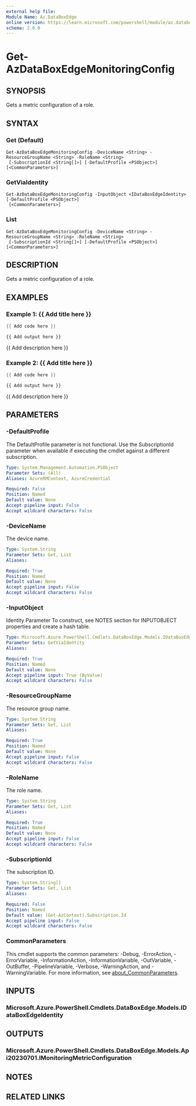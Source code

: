 ```yaml
---
external help file:
Module Name: Az.DataBoxEdge
online version: https://learn.microsoft.com/powershell/module/az.databoxedge/get-azdataboxedgemonitoringconfig
schema: 2.0.0
---
```


# Get-AzDataBoxEdgeMonitoringConfig

## SYNOPSIS
Gets a  metric configuration of a role.

## SYNTAX

### Get (Default)
```
Get-AzDataBoxEdgeMonitoringConfig -DeviceName <String> -ResourceGroupName <String> -RoleName <String>
 [-SubscriptionId <String[]>] [-DefaultProfile <PSObject>] [<CommonParameters>]
```

### GetViaIdentity
```
Get-AzDataBoxEdgeMonitoringConfig -InputObject <IDataBoxEdgeIdentity> [-DefaultProfile <PSObject>]
 [<CommonParameters>]
```

### List
```
Get-AzDataBoxEdgeMonitoringConfig -DeviceName <String> -ResourceGroupName <String> -RoleName <String>
 [-SubscriptionId <String[]>] [-DefaultProfile <PSObject>] [<CommonParameters>]
```

## DESCRIPTION
Gets a  metric configuration of a role.

## EXAMPLES

### Example 1: {{ Add title here }}
```powershell
{{ Add code here }}
```

```output
{{ Add output here }}
```

{{ Add description here }}

### Example 2: {{ Add title here }}
```powershell
{{ Add code here }}
```

```output
{{ Add output here }}
```

{{ Add description here }}

## PARAMETERS

### -DefaultProfile
The DefaultProfile parameter is not functional.
Use the SubscriptionId parameter when available if executing the cmdlet against a different subscription.

```yaml
Type: System.Management.Automation.PSObject
Parameter Sets: (All)
Aliases: AzureRMContext, AzureCredential

Required: False
Position: Named
Default value: None
Accept pipeline input: False
Accept wildcard characters: False
```

### -DeviceName
The device name.

```yaml
Type: System.String
Parameter Sets: Get, List
Aliases:

Required: True
Position: Named
Default value: None
Accept pipeline input: False
Accept wildcard characters: False
```

### -InputObject
Identity Parameter
To construct, see NOTES section for INPUTOBJECT properties and create a hash table.

```yaml
Type: Microsoft.Azure.PowerShell.Cmdlets.DataBoxEdge.Models.IDataBoxEdgeIdentity
Parameter Sets: GetViaIdentity
Aliases:

Required: True
Position: Named
Default value: None
Accept pipeline input: True (ByValue)
Accept wildcard characters: False
```

### -ResourceGroupName
The resource group name.

```yaml
Type: System.String
Parameter Sets: Get, List
Aliases:

Required: True
Position: Named
Default value: None
Accept pipeline input: False
Accept wildcard characters: False
```

### -RoleName
The role name.

```yaml
Type: System.String
Parameter Sets: Get, List
Aliases:

Required: True
Position: Named
Default value: None
Accept pipeline input: False
Accept wildcard characters: False
```

### -SubscriptionId
The subscription ID.

```yaml
Type: System.String[]
Parameter Sets: Get, List
Aliases:

Required: False
Position: Named
Default value: (Get-AzContext).Subscription.Id
Accept pipeline input: False
Accept wildcard characters: False
```

### CommonParameters
This cmdlet supports the common parameters: -Debug, -ErrorAction, -ErrorVariable, -InformationAction, -InformationVariable, -OutVariable, -OutBuffer, -PipelineVariable, -Verbose, -WarningAction, and -WarningVariable. For more information, see [about_CommonParameters](http://go.microsoft.com/fwlink/?LinkID=113216).

## INPUTS

### Microsoft.Azure.PowerShell.Cmdlets.DataBoxEdge.Models.IDataBoxEdgeIdentity

## OUTPUTS

### Microsoft.Azure.PowerShell.Cmdlets.DataBoxEdge.Models.Api20230701.IMonitoringMetricConfiguration

## NOTES

## RELATED LINKS

